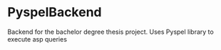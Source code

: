 # PyspelBackend
Backend for the bachelor degree thesis project.
Uses Pyspel library to execute asp queries 
